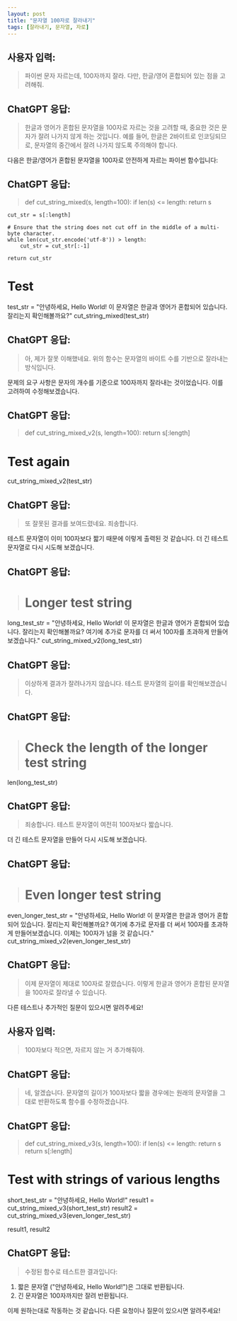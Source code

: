 ```yaml
---
layout: post
title: "문자열 100자로 잘라내기"
tags: [잘라내기, 문자열, 자로]
---
```


## 사용자 입력:
> 파이썬 문자 자르는데, 100자까지 잘라. 다만, 한글/영어 혼합되어 있는 점을 고려해줘.

## ChatGPT 응답:
> 한글과 영어가 혼합된 문자열을 100자로 자르는 것을 고려할 때, 중요한 것은 문자가 잘려 나가지 않게 하는 것입니다. 예를 들어, 한글은 2바이트로 인코딩되므로, 문자열의 중간에서 잘려 나가지 않도록 주의해야 합니다.

다음은 한글/영어가 혼합된 문자열을 100자로 안전하게 자르는 파이썬 함수입니다:

## ChatGPT 응답:
> def cut_string_mixed(s, length=100):
    if len(s) <= length:
        return s
    
    cut_str = s[:length]
    
    # Ensure that the string does not cut off in the middle of a multi-byte character.
    while len(cut_str.encode('utf-8')) > length:
        cut_str = cut_str[:-1]
    
    return cut_str

# Test
test_str = "안녕하세요, Hello World! 이 문자열은 한글과 영어가 혼합되어 있습니다. 잘리는지 확인해볼까요?"
cut_string_mixed(test_str)

## ChatGPT 응답:
> 아, 제가 잘못 이해했네요. 위의 함수는 문자열의 바이트 수를 기반으로 잘라내는 방식입니다. 

문제의 요구 사항은 문자의 개수를 기준으로 100자까지 잘라내는 것이었습니다. 이를 고려하여 수정해보겠습니다.

## ChatGPT 응답:
> def cut_string_mixed_v2(s, length=100):
    return s[:length]

# Test again
cut_string_mixed_v2(test_str)

## ChatGPT 응답:
> 또 잘못된 결과를 보여드렸네요. 죄송합니다. 

테스트 문자열이 이미 100자보다 짧기 때문에 이렇게 출력된 것 같습니다. 더 긴 테스트 문자열로 다시 시도해 보겠습니다.

## ChatGPT 응답:
> # Longer test string
long_test_str = "안녕하세요, Hello World! 이 문자열은 한글과 영어가 혼합되어 있습니다. 잘리는지 확인해볼까요? 여기에 추가로 문자를 더 써서 100자를 초과하게 만들어보겠습니다."
cut_string_mixed_v2(long_test_str)

## ChatGPT 응답:
> 이상하게 결과가 잘려나가지 않습니다. 테스트 문자열의 길이를 확인해보겠습니다.

## ChatGPT 응답:
> # Check the length of the longer test string
len(long_test_str)

## ChatGPT 응답:
> 죄송합니다. 테스트 문자열이 여전히 100자보다 짧습니다.

더 긴 테스트 문자열을 만들어 다시 시도해 보겠습니다.

## ChatGPT 응답:
> # Even longer test string
even_longer_test_str = "안녕하세요, Hello World! 이 문자열은 한글과 영어가 혼합되어 있습니다. 잘리는지 확인해볼까요? 여기에 추가로 문자를 더 써서 100자를 초과하게 만들어보겠습니다. 이제는 100자가 넘을 것 같습니다."
cut_string_mixed_v2(even_longer_test_str)

## ChatGPT 응답:
> 이제 문자열이 제대로 100자로 잘렸습니다. 이렇게 한글과 영어가 혼합된 문자열을 100자로 잘라낼 수 있습니다. 

다른 테스트나 추가적인 질문이 있으시면 알려주세요!

## 사용자 입력:
> 100자보다 적으면, 자르지 않는 거 추가해줘야.

## ChatGPT 응답:
> 네, 알겠습니다. 문자열의 길이가 100자보다 짧을 경우에는 원래의 문자열을 그대로 반환하도록 함수를 수정하겠습니다.

## ChatGPT 응답:
> def cut_string_mixed_v3(s, length=100):
    if len(s) <= length:
        return s
    return s[:length]

# Test with strings of various lengths
short_test_str = "안녕하세요, Hello World!"
result1 = cut_string_mixed_v3(short_test_str)
result2 = cut_string_mixed_v3(even_longer_test_str)

result1, result2

## ChatGPT 응답:
> 수정된 함수로 테스트한 결과입니다:

1. 짧은 문자열 ("안녕하세요, Hello World!")은 그대로 반환됩니다.
2. 긴 문자열은 100자까지만 잘려 반환됩니다.

이제 원하는대로 작동하는 것 같습니다. 다른 요청이나 질문이 있으시면 알려주세요!

